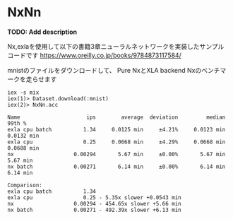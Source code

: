 # NxNn

**TODO: Add description**

Nx,exlaを使用して以下の書籍3章ニューラルネットワークを実装したサンプルコードです
https://www.oreilly.co.jp/books/9784873117584/

mnistのファイルをダウンロードして、
Pure NxとXLA backend Nxのベンチマークを走らせます

```
iex -s mix
iex(1)> Dataset.download(:mnist)
iex(2)> NxNn.acc

Name                     ips        average  deviation         median         99th %
exla cpu batch          1.34     0.0125 min     ±4.21%     0.0123 min     0.0132 min
exla cpu                0.25     0.0668 min     ±4.29%     0.0668 min     0.0688 min
nx                   0.00294       5.67 min     ±0.00%       5.67 min       5.67 min
nx batch             0.00271       6.14 min     ±0.00%       6.14 min       6.14 min

Comparison:
exla cpu batch          1.34
exla cpu                0.25 - 5.35x slower +0.0543 min
nx                   0.00294 - 454.65x slower +5.66 min
nx batch             0.00271 - 492.39x slower +6.13 min

```
